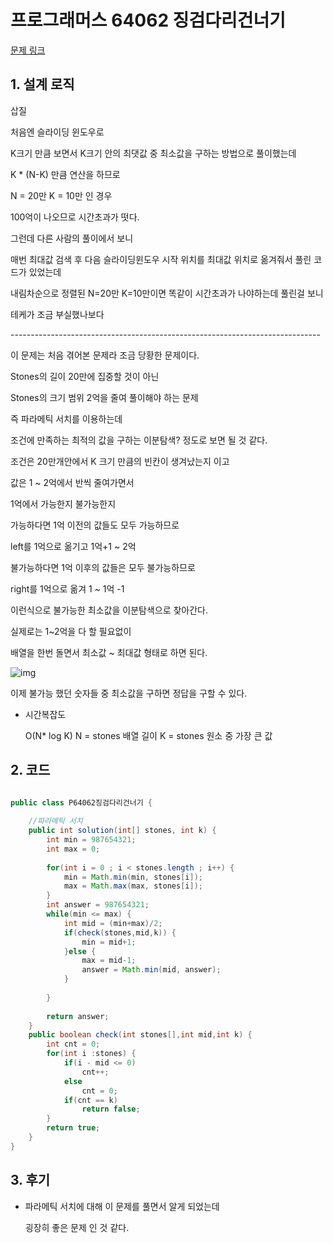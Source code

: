 # 프로그래머스 64062 징검다리건너기

[문제 링크](https://programmers.co.kr/learn/courses/30/lessons/64062)

## 1. 설계 로직

삽질

처음엔 슬라이딩 윈도우로

K크기 만큼 보면서 K크기 안의 최댓값 중 최소값을 구하는 방법으로 풀이했는데

K * (N-K) 만큼 연산을 하므로

N = 20만 K = 10만 인 경우

100억이 나오므로 시간초과가 떳다.

 

그런데 다른 사람의 풀이에서 보니

매번 최대값 검색 후 다음 슬라이딩윈도우 시작 위치를 최대값 위치로 옮겨줘서 풀린 코드가 있었는데

내림차순으로 정렬된 N=20만 K=10만이면 똑같이 시간초과가 나야하는데 풀린걸 보니

테케가 조금 부실했나보다

\-----------------------------------------------------------------------------

이 문제는 처음 겪어본 문제라 조금 당황한 문제이다.

 

Stones의 길이 20만에 집중할 것이 아닌

Stones의 크기 범위 2억을 줄여 풀이해야 하는 문제

 

즉 파라메틱 서치를 이용하는데

조건에 만족하는 최적의 값을 구하는 이분탐색? 정도로 보면 될 것 같다.

 

조건은 20만개안에서 K 크기 만큼의 빈칸이 생겨났는지 이고

 

값은 1 ~ 2억에서 반씩 줄여가면서

1억에서 가능한지 불가능한지

 

가능하다면 1억 이전의 값들도 모두 가능하므로

left를 1억으로 옮기고 1억+1 ~ 2억

불가능하다면 1억 이후의 값들은 모두 불가능하므로

right를 1억으로 옮겨 1 ~ 1억 -1

 

이런식으로 불가능한 최소값을 이분탐색으로 찾아간다.

 

실제로는 1~2억을 다 할 필요없이

배열을 한번 돌면서 최소값 ~ 최대값 형태로 하면 된다.



![img](https://blog.kakaocdn.net/dn/GU9jR/btrbJInA1se/koxhE2j6QGQL8x8qDzqO5k/img.jpg)



이제 불가능 했던 숫자들 중 최소값을 구하면 정답을 구할 수 있다.



- 시간복잡도

  O(N* log K) N = stones 배열 길이 K = stones 원소 중 가장 큰 값

## 2. 코드

```java

public class P64062징검다리건너기 {
	
	//파라메틱 서치
	public int solution(int[] stones, int k) {
		int min = 987654321;
		int max = 0;
		
		for(int i = 0 ; i < stones.length ; i++) {
			min = Math.min(min, stones[i]);
			max = Math.max(max, stones[i]);
		}
		int answer = 987654321;
		while(min <= max) {
			int mid = (min+max)/2;
			if(check(stones,mid,k)) {
				min = mid+1;
			}else {
				max = mid-1;
				answer = Math.min(mid, answer);
			}
				
		}
		
		return answer;
	}
	public boolean check(int stones[],int mid,int k) {
		int cnt = 0;
		for(int i :stones) {
			if(i - mid <= 0)
				cnt++;
			else
				cnt = 0;
			if(cnt == k)
				return false;
		}
		return true;
	}
}


```



## 3. 후기

- 파라메틱 서치에 대해 이 문제를 풀면서 알게 되었는데

  굉장히 좋은 문제 인 것 같다.